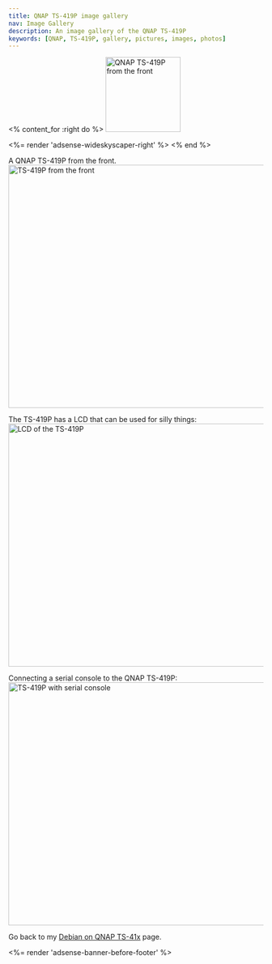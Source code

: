 ```yaml
---
title: QNAP TS-419P image gallery
nav: Image Gallery
description: An image gallery of the QNAP TS-419P
keywords: [QNAP, TS-419P, gallery, pictures, images, photos]
---
```


<% content_for :right do %>
<img src = "../images/r_qnap_ts419p.jpg" class="border" alt="QNAP TS-419P from the front" width="148" height="148" />

<%= render 'adsense-wideskyscaper-right' %>
<% end %>

A QNAP TS-419P from the front.<br />
<a href = "../images/img_0201.jpg">
<img src = "../images/img_0201s.jpg" class="border" alt = "TS-419P from the front" width="640" height="480" />
</a>

The TS-419P has a LCD that can be used for silly things:<br />
<a href = "../images/img_0202.jpg">
<img src = "../images/img_0202s.jpg" class="border" alt = "LCD of the TS-419P" width="640" height="480" />
</a>

Connecting a serial console to the QNAP TS-419P:<br />
<a href = "../images/img_0203.jpg">
<img src = "../images/img_0203s.jpg" class="border" alt = "TS-419P with serial console" width="640" height="480" />
</a>

Go back to my <a href = "..">Debian on QNAP TS-41x</a> page.

<div class="bbf">
<%= render 'adsense-banner-before-footer' %>
</div>

